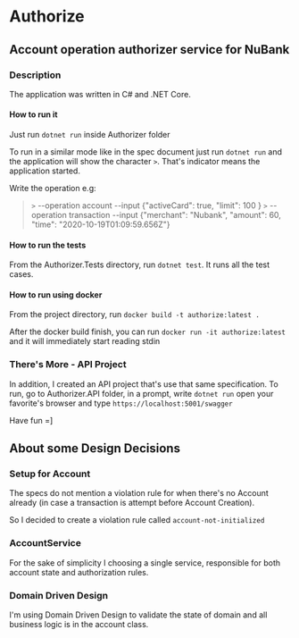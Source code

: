 # Authorize

## Account operation authorizer service for NuBank

### Description

The application was written in C# and .NET Core.

#### How to run it

Just run `dotnet run` inside Authorizer folder

To run in a similar mode like in the spec document just run `dotnet run` and the application will show the character `>`.
That's indicator means the application started.

Write the operation e.g:

> `>` --operation account --input {"activeCard": true, "limit": 100 }
> `>` --operation transaction --input {"merchant": "Nubank", "amount": 60, "time": "2020-10-19T01:09:59.656Z"}

#### How to run the tests

From the Authorizer.Tests directory, run `dotnet test`. It runs all the test cases.

#### How to run using docker

From the project directory, run `docker build -t authorize:latest .`

After the docker build finish, you can run `docker run -it authorize:latest` and it will immediately start reading stdin

### There's More - API Project

In addition, I created an API project that's use that same specification. To run, go to Authorizer.API folder, in a prompt, write `dotnet run` open your favorite's browser and type `https://localhost:5001/swagger`

Have fun =]

## About some Design Decisions

### Setup for Account

The specs do not mention a violation rule for when there's no Account already (in case a transaction is attempt before Account Creation).

So I decided to create a violation rule called `account-not-initialized`

### AccountService

For the sake of simplicity I choosing a single service, responsible for both account state and authorization rules.

### Domain Driven Design

I'm using Domain Driven Design to validate the state of domain and all business logic is in the account class.

